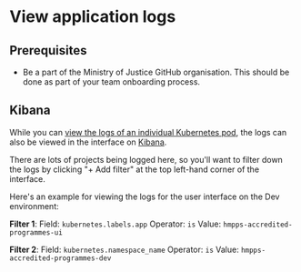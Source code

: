 # View application logs

## Prerequisites

- Be a part of the Ministry of Justice GitHub organisation. This should be done
  as part of your team onboarding process.

## Kibana

While you can [view the logs of an individual Kubernetes
pod](./manage-infrastructure.md#view-the-application-logs-of-a-pod), the logs
can also be viewed in the interface on
[Kibana](https://kibana.cloud-platform.service.justice.gov.uk/).

There are lots of projects being logged here, so you'll want to filter down the
logs by clicking "+ Add filter" at the top left-hand corner of the interface.

Here's an example for viewing the logs for the user interface on the Dev
environment:

**Filter 1**:
Field: `kubernetes.labels.app`
Operator: `is`
Value: `hmpps-accredited-programmes-ui`

**Filter 2**:
Field: `kubernetes.namespace_name`
Operator: `is`
Value: `hmpps-accredited-programmes-dev`
